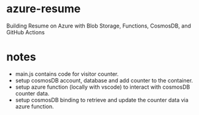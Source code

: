 # azure-resume
Building Resume on Azure with Blob Storage, Functions, CosmosDB, and GitHub Actions

# notes
 - main.js contains code for visitor counter.
 - setup cosmosDB account, database and add counter to the container.
 - setup azure function (locally with vscode) to interact with cosmosDB counter data.
 - setup cosmosDB binding to retrieve and update the counter data via azure function.